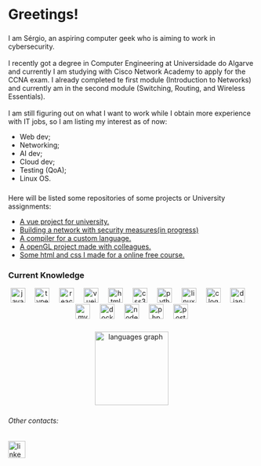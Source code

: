 <h1 align="left">Greetings!</h1>

###

<p align="left">I am Sérgio, an aspiring computer geek who is aiming to work in cybersecurity. <br><br>I recently got a degree in Computer Engineering at Universidade do Algarve and currently I am studying with Cisco Network Academy to apply for the CCNA exam. I already completed te first module (Introduction to Networks) and currently am in the second module (Switching, Routing, and Wireless Essentials).<br><br>I am still figuring out on what I want to work while I obtain more experience with IT jobs, so I am listing my interest as of now:<br>
  <ul>
  <li>Web dev;<br></li>
  <li>Networking;<br></li>
  <li>AI dev;<br></li>
  <li>Cloud dev;<br></li>
  <li>Testing (QoA);<br></li>
  <li>Linux OS.</p></li>
  </ul>
  
###

<p align="left">Here will be listed some repositories of some projects or University assignments:<br>
  <ul>
  <li><a href="https://github.com/Sergio-Sousa-Sermio21/IPM-LAB11" target="_blank">A vue project for university. </a><br></li>
  <li><a href="https://github.com/Sergio-Sousa-Sermio21/Networking-with-Packet-Tracer" target="_blank">Building a network with security measures(in progress)</a></li>
  <li><a href="https://github.com/Sergio-Sousa-Sermio21/Compiladores" target="_blank">A compiler for a custom language.</a><br></li>
  <li><a href="https://github.com/Sergio-Sousa-Sermio21/CG-Rocket-Beach" target="_blank">A openGL project made with colleagues.</a><br></li>
  <li><a href="https://github.com/Sergio-Sousa-Sermio21/CG-Rocket-Beach" target="_blank">Some html and css I made for a online free course.</a><br></li>
  </ul></p>

  
### Current Knowledge

<div align="center">
  <img src="https://cdn.jsdelivr.net/gh/devicons/devicon/icons/javascript/javascript-original.svg" height="30" alt="javascript logo"  />
  <img width="12" />
  <img src="https://cdn.jsdelivr.net/gh/devicons/devicon/icons/typescript/typescript-original.svg" height="30" alt="typescript logo"  />
  <img width="12" />
  <img src="https://cdn.jsdelivr.net/gh/devicons/devicon/icons/react/react-original.svg" height="30" alt="react logo"  />
  <img width="12" />
  <img src="https://cdn.jsdelivr.net/gh/devicons/devicon/icons/vuejs/vuejs-original.svg" height="30" alt="vuejs logo"  />
  <img width="12" />
  <img src="https://cdn.jsdelivr.net/gh/devicons/devicon/icons/html5/html5-original.svg" height="30" alt="html5 logo"  />
  <img width="12" />
  <img src="https://cdn.jsdelivr.net/gh/devicons/devicon/icons/css3/css3-original.svg" height="30" alt="css3 logo"  />
  <img width="12" />
  <img src="https://cdn.jsdelivr.net/gh/devicons/devicon/icons/python/python-original.svg" height="30" alt="python logo"  />
  <img width="12" />
  <img src="https://cdn.jsdelivr.net/gh/devicons/devicon/icons/linux/linux-original.svg" height="30" alt="linux logo"  />
  <img width="12" />
  <img src="https://cdn.jsdelivr.net/gh/devicons/devicon/icons/c/c-original.svg" height="30" alt="c logo"  />
  <img width="12" />
  <img src="https://cdn.jsdelivr.net/gh/devicons/devicon/icons/django/django-plain.svg" height="30" alt="django logo"  />
  <img width="12" />
  <img src="https://cdn.jsdelivr.net/gh/devicons/devicon/icons/mysql/mysql-original.svg" height="30" alt="mysql logo"  />
  <img width="12" />
  <img src="https://cdn.jsdelivr.net/gh/devicons/devicon/icons/docker/docker-original.svg" height="30" alt="docker logo"  />
  <img width="12" />
  <img src="https://cdn.jsdelivr.net/gh/devicons/devicon/icons/nodejs/nodejs-original.svg" height="30" alt="nodejs logo"  />
  <img width="12" />
  <img src="https://cdn.jsdelivr.net/gh/devicons/devicon/icons/php/php-original.svg" height="30" alt="php logo"  />
  <img width="12" />
  <img src="https://cdn.jsdelivr.net/gh/devicons/devicon/icons/postgresql/postgresql-original.svg" height="30" alt="postgresql logo"  />
</div>

###

<div align="center">
  <img src="https://github-readme-stats.vercel.app/api/top-langs?username=Sergio-Sousa-Sermio21&locale=en&hide_title=false&layout=compact&card_width=320&langs_count=5&theme=dracula&hide_border=false" height="150" alt="languages graph"  />
</div>

###

<h6 align="left">Other contacts:</h6>

###

<div align="left">
  <a href="https://www.linkedin.com/in/s%C3%A9rgio-sousa-57564b267/" target="_blank">
    <img src="https://img.shields.io/static/v1?message=LinkedIn&logo=linkedin&label=&color=0077B5&logoColor=white&labelColor=&style=for-the-badge" height="35" alt="linkedin logo"  />
  </a>
</div>

###

<br clear="both">

###
